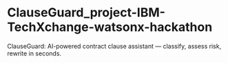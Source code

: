 # ClauseGuard_project-IBM-TechXchange-watsonx-hackathon
ClauseGuard: AI-powered contract clause assistant — classify, assess risk, rewrite in seconds.
